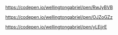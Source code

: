 https://codepen.io/wellingtongabriel/pen/RwJyBVB

https://codepen.io/wellingtongabriel/pen/OJZoGZz

https://codepen.io/wellingtongabriel/pen/yLEjjrE
